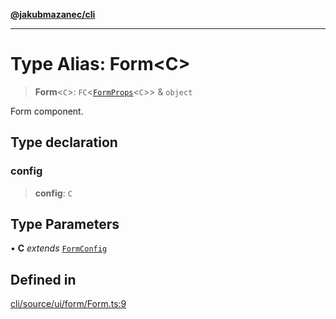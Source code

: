 [**@jakubmazanec/cli**](../README.md)

---

# Type Alias: Form\<C\>

> **Form**\<`C`\>: `FC`\<[`FormProps`](FormProps.md)\<`C`\>\> & `object`

Form component.

## Type declaration

### config

> **config**: `C`

## Type Parameters

• **C** _extends_ [`FormConfig`](FormConfig.md)

## Defined in

[cli/source/ui/form/Form.ts:9](https://github.com/jakubmazanec/tools/blob/92d3fc1374d1ad6d45198d05d061e0f856a89434/packages/cli/source/ui/form/Form.ts#L9)
